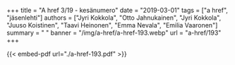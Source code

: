 +++
title = "A href 3/19 - kesänumero"
date = "2019-03-01"
tags = ["a href", "jäsenlehti"]
authors = ["Jyri Kokkola", "Otto Jahnukainen", "Jyri Kokkola", "Juuso Koistinen", "Taavi Heinonen", "Emma Nevala", "Emilia Vaaronen"]
summary = " "
banner = "/img/a-href/a-href-193.webp"
url = "a-href/193"
+++

{{< embed-pdf url="./a-href-193.pdf" >}}

